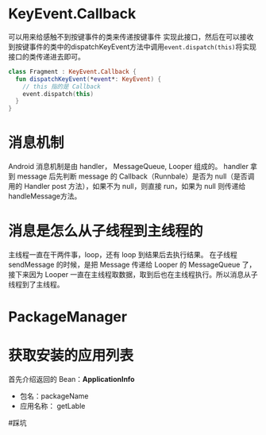 # KeyEvent.Callback
可以用来给感触不到按键事件的类来传递按键事件
实现此接口，然后在可以接收到按键事件的类中的dispatchKeyEvent方法中调用`event.dispatch(this)`将实现接口的类传递进去即可。

```kotlin
class Fragment : KeyEvent.Callback {
  fun dispatchKeyEvent(*event*: KeyEvent) {
    // this 指的是 Callback
    event.dispatch(this)
  }
}
```
# 消息机制
Android 消息机制是由 handler， MessageQueue, Looper 组成的。
handler 拿到 message 后先判断 message 的 Callback（Runnbale）是否为 null（是否调用的 Handler post 方法），如果不为 null，则直接 run，如果为 null 则传递给handleMessage方法。
# 消息是怎么从子线程到主线程的
主线程一直在干两件事，loop，还有 loop 到结果后去执行结果。
在子线程 sendMessage 的时候，是把 Message 传递给 Looper 的 MessageQueue 了，接下来因为 Looper 一直在主线程取数据，取到后也在主线程执行。所以消息从子线程到了主线程。
# PackageManager
# 获取安装的应用列表
首先介绍返回的 Bean：**ApplicationInfo**
* 包名：packageName
* 应用名称： getLable

#踩坑